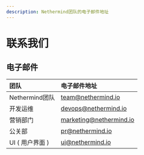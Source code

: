 ```yaml
---
description: Nethermind团队的电子邮件地址
---
```


# 联系我们

## 电子邮件

| 团队 | 电子邮件地址 |
| :--- | :--- |
| Nethermind团队 | team@nethermind.io |
| 开发运维 | devops@nethermind.io |
| 营销部门 | marketing@nethermind.io |
| 公关部 | pr@nethermind.io |
| UI  \( 用户界面 \) | ui@nethermind.io |

